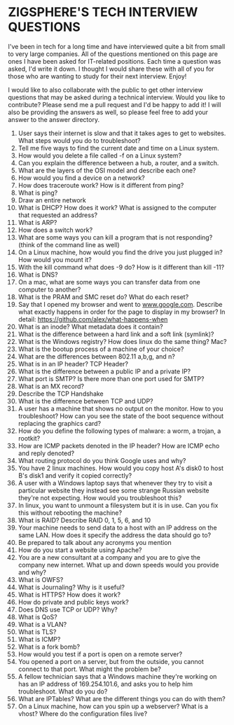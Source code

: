# ZIGSPHERE'S TECH INTERVIEW QUESTIONS

I've been in tech for a long time and have interviewed quite a bit from small to very large companies. All of the questions mentioned on this page are ones I have been asked for IT-related positions. Each time a question was asked, I'd write it down. I thought I would share these with all of you for those who are wanting to study for their next interview. Enjoy!

I would like to also collaborate with the public to get other interview questions that may be asked during a technical interview. Would you like to contribute? Please send me a pull request and I'd be happy to add it! I will also be providing the answers as well, so please feel free to add your answer to the answer directory.

1. User says their internet is slow and that it takes ages to get to websites. What steps would you do to troubleshoot?
2. Tell me five ways to find the current date and time on a Linux system.
3. How would you delete a file called -f on a Linux system?
4. Can you explain the difference between a hub, a router, and a switch.
5. What are the layers of the OSI model and describe each one?
6. How would you find a device on a network?
7. How does traceroute work? How is it different from ping?
8. What is ping?
9. Draw an entire network
10. What is DHCP? How does it work? What is assigned to the computer that requested an address?
11. What is ARP?
12. How does a switch work?
13. What are some ways you can kill a program that is not responding? (think of the command line as well)
14. On a Linux machine, how would you find the drive you just plugged in? How would you mount it?
15. With the kill command what does -9 do? How is it different than kill -11?
16. What is DNS?
17. On a mac, what are some ways you can transfer data from one computer to another?
18. What is the PRAM and SMC reset do? What do each reset?
19. Say that I opened my browser and went to www.google.com. Describe what exactly happens in order for the page to display in my browser? In detail: https://github.com/alex/what-happens-when
20. What is an inode? What metadata does it contain?
21. What is the difference between a hard link and a soft link (symlink)?
22. What is the Windows registry? How does linux do the same thing? Mac?
23. What is the bootup process of a machine of your choice?
24. What are the differences between 802.11 a,b,g, and n?
25. What is in an IP header? TCP Header?
26. What is the difference between a public IP and a private IP?
27. What port is SMTP? Is there more than one port used for SMTP?
28. What is an MX record?
29. Describe the TCP Handshake
30. What is the difference between TCP and UDP?
31. A user has a machine that shows no output on the monitor. How to you troubleshoot? How can you see the state of the boot sequence without replacing the graphics card?
32. How do you define the following types of malware: a worm, a trojan, a rootkit?
33. How are ICMP packets denoted in the IP header? How are ICMP echo and reply denoted?
34. What routing protocol do you think Google uses and why?
35. You have 2 linux machines. How would you copy host A's disk0 to host B's disk1 and verify it copied correctly?
36. A user with a Windows laptop says that whenever they try to visit a particular website they instead see some strange Russian website they're not expecting. How would you troubleshoot this?
37. In linux, you want to unmount a filesystem but it is in use. Can you fix this without rebooting the machine?
38. What is RAID? Describe RAID 0, 1, 5, 6, and 10
39. Your machine needs to send data to a host with an IP address on the same LAN. How does it specify the address the data should go to?
40. Be prepared to talk about any acronyms you mention
41. How do you start a website using Apache?
42. You are a new consultant at a company and you are to give the company new internet. What up and down speeds would you provide and why?
43. What is OWFS?
44. What is Journaling? Why is it useful?
45. What is HTTPS? How does it work?
46. How do private and public keys work?
47. Does DNS use TCP or UDP? Why?
48. What is QoS?
49. What is a VLAN?
50. What is TLS?
51. What is ICMP?
52. What is a fork bomb?
53. How would you test if a port is open on a remote server?
54. You opened a port on a server, but from the outside, you cannot connect to that port. What might the problem be?
55. A fellow technician says that a Windows machine they're working on has an IP address of 169.254.101.6, and asks you to help him troubleshoot. What do you do?
56. What are IPTables? What are the different things you can do with them?
57. On a Linux machine, how can you spin up a webserver? What is a vhost? Where do the configuration files live?
